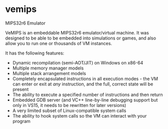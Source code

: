 # vemips
MIPS32r6 Emulator

VeMIPS is an embeddable MIPS32r6 emulator/virtual machine. It was designed to be able to be embedded into simulations or games, and also allow you to run one or thousands of VM instances.

It has the following features:

* Dynamic recompilation (semi-AOT/JIT) on Windows on x86-64
* Multiple memory manager models
* Multiple stack arrangement models
* Completely encapsulated instructions in all execution modes - the VM can enter or exit at _any_ instruction, and the full, correct state will be present
* The ability to execute a specified number of instructions and then return
* Embedded GDB server (and VC++ line-by-line debugging support but only in VS15, it needs to be rewritten for later versions)
* A very limited subset of Linux-compatible system calls
* The ability to hook system calls so the VM can interact with your program
